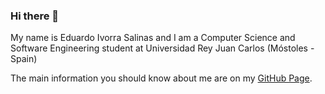 ### Hi there 👋

My name is Eduardo Ivorra Salinas and I am a Computer Science and Software Engineering student at Universidad Rey Juan Carlos (Móstoles - Spain)

The main information you should know about me are on my [GitHub Page](https://eduardoivorra.github.io).
 
